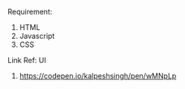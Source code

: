 Requirement:

1. HTML
2. Javascript
3. CSS

Link Ref:
UI

1. https://codepen.io/kalpeshsingh/pen/wMNpLp
